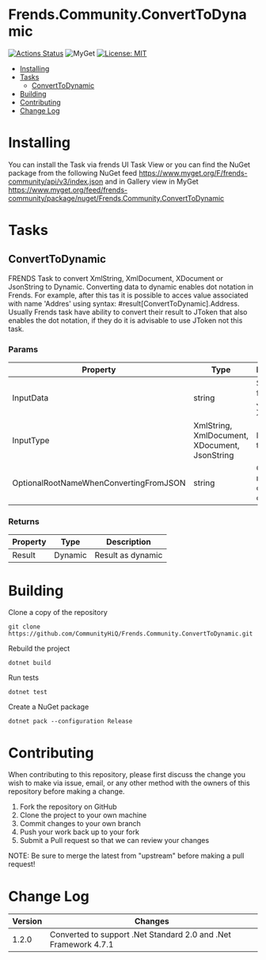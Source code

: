 # Frends.Community.ConvertToDynamic

[![Actions Status](https://github.com/CommunityHiQ/Frends.Community.ConvertToDynamic/workflows/PackAndPushAfterMerge/badge.svg)](https://github.com/CommunityHiQ/Frends.Community.ConvertToDynamic/actions) ![MyGet](https://img.shields.io/myget/frends-community/v/Frends.Community.ConvertToDynamic) [![License: MIT](https://img.shields.io/badge/License-MIT-yellow.svg)](https://opensource.org/licenses/MIT) 

- [Installing](#installing)
- [Tasks](#tasks)
     - [ConvertToDynamic](#ConvertToDynamic)
- [Building](#building)
- [Contributing](#contributing)
- [Change Log](#change-log)

# Installing

You can install the Task via frends UI Task View or you can find the NuGet package from the following NuGet feed
https://www.myget.org/F/frends-community/api/v3/index.json and in Gallery view in MyGet https://www.myget.org/feed/frends-community/package/nuget/Frends.Community.ConvertToDynamic

# Tasks

## ConvertToDynamic

FRENDS Task to convert XmlString, XmlDocument, XDocument or JsonString to Dynamic. Converting data to dynamic enables dot notation in Frends. For example, after this tas it is possible to acces value associated with name 'Addres' using syntax: #result[ConvertToDynamic].Address. Usually Frends task have ability to convert their result to JToken that also enables the dot notation, if they do it is advisable to use JToken not this task. 

### Params

| Property				|  Type   | Description								| Example                     |
|-----------------------|---------|-----------------------------------------|-----------------------------|
| InputData				| string	| Supported formats JSON and XML | `<root><field>1</field></root>` |
| InputType			| XmlString, XmlDocument, XDocument, JsonString 	| Input data type	| `XmlString`|
| OptionalRootNameWhenConvertingFromJSON	| string	| Give root name for created object	| `root` |

### Returns

| Property      | Type     | Description                      |
|---------------|----------|----------------------------------|
| Result        | Dynamic   | Result as dynamic	|


# Building

Clone a copy of the repository

`git clone https://github.com/CommunityHiQ/Frends.Community.ConvertToDynamic.git`

Rebuild the project

`dotnet build`

Run tests

`dotnet test`

Create a NuGet package

`dotnet pack --configuration Release`

# Contributing
When contributing to this repository, please first discuss the change you wish to make via issue, email, or any other method with the owners of this repository before making a change.

1. Fork the repository on GitHub
2. Clone the project to your own machine
3. Commit changes to your own branch
4. Push your work back up to your fork
5. Submit a Pull request so that we can review your changes

NOTE: Be sure to merge the latest from "upstream" before making a pull request!

# Change Log

| Version | Changes |
| ------- | ------- |
| 1.2.0  | Converted to support .Net Standard 2.0 and .Net Framework 4.7.1 |
